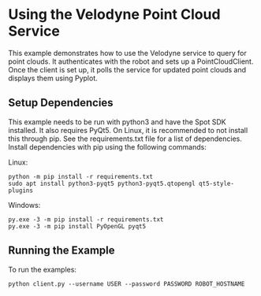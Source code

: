 <!--
Copyright (c) 2020 Boston Dynamics, Inc.  All rights reserved.

Downloading, reproducing, distributing or otherwise using the SDK Software
is subject to the terms and conditions of the Boston Dynamics Software
Development Kit License (20191101-BDSDK-SL).
-->

# Using the Velodyne Point Cloud Service

This example demonstrates how to use the Velodyne service to query for point clouds. It authenticates with the robot and sets up a PointCloudClient. Once the client is set up, it polls the service for updated point clouds and displays them using Pyplot.

## Setup Dependencies
This example needs to be run with python3 and have the Spot SDK installed. It also requires PyQt5. On Linux, it is recommended to not install this through pip. See the requirements.txt file for a list of dependencies. Install dependencies with pip using the following commands:

Linux:
```
python -m pip install -r requirements.txt
sudo apt install python3-pyqt5 python3-pyqt5.qtopengl qt5-style-plugins
```

Windows:
```
py.exe -3 -m pip install -r requirements.txt
py.exe -3 -m pip install PyOpenGL pyqt5
```


## Running the Example
To run the examples:
```
python client.py --username USER --password PASSWORD ROBOT_HOSTNAME
```